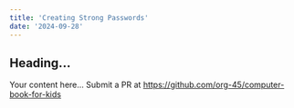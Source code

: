 ```yaml
---
title: 'Creating Strong Passwords'
date: '2024-09-28'
---
```


## Heading...
Your content here...
Submit a PR at https://github.com/org-45/computer-book-for-kids
